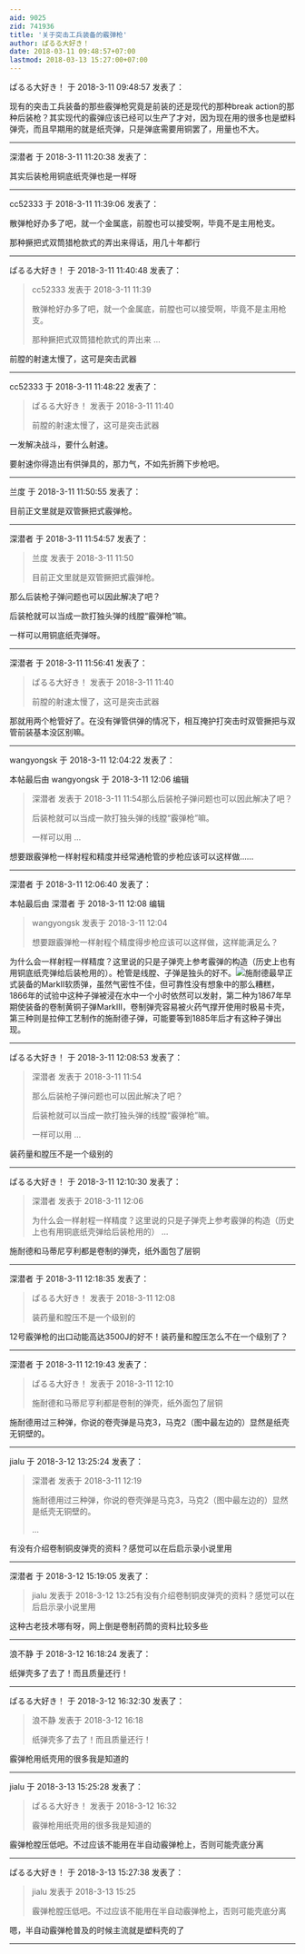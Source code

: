 ```yaml
---
aid: 9025
zid: 741936
title: '关于突击工兵装备的霰弹枪'
author: ぱるる大好き！
date: 2018-03-11 09:48:57+07:00
lastmod: 2018-03-13 15:27:00+07:00
---
```


ぱるる大好き！ 于 2018-3-11 09:48:57 发表了：

现有的突击工兵装备的那些霰弹枪究竟是前装的还是现代的那种break action的那种后装枪？其实现代的霰弹应该已经可以生产了才对，因为现在用的很多也是塑料弹壳，而且早期用的就是纸壳弹，只是弹底需要用铜罢了，用量也不大。

---------

深潜者 于 2018-3-11 11:20:38 发表了：

其实后装枪用铜底纸壳弹也是一样呀

---------

cc52333 于 2018-3-11 11:39:06 发表了：

散弹枪好办多了吧，就一个金属底，前膛也可以接受啊，毕竟不是主用枪支。

那种撅把式双筒猎枪款式的弄出来得话，用几十年都行

---------

ぱるる大好き！ 于 2018-3-11 11:40:48 发表了：

> cc52333 发表于 2018-3-11 11:39
> 
> 散弹枪好办多了吧，就一个金属底，前膛也可以接受啊，毕竟不是主用枪支。
> 
> 那种撅把式双筒猎枪款式的弄出来 ...



前膛的射速太慢了，这可是突击武器

---------

cc52333 于 2018-3-11 11:48:22 发表了：

> ぱるる大好き！ 发表于 2018-3-11 11:40
> 
> 前膛的射速太慢了，这可是突击武器



一发解决战斗，要什么射速。

要射速你得造出有供弹具的，那力气，不如先折腾下步枪吧。

---------

兰度 于 2018-3-11 11:50:55 发表了：

目前正文里就是双管撅把式霰弹枪。

---------

深潜者 于 2018-3-11 11:54:57 发表了：

> 兰度 发表于 2018-3-11 11:50
> 
> 目前正文里就是双管撅把式霰弹枪。



那么后装枪子弹问题也可以因此解决了吧？

后装枪就可以当成一款打独头弹的线膛“霰弹枪”嘛。

一样可以用铜底纸壳弹呀。

---------

深潜者 于 2018-3-11 11:56:41 发表了：

> ぱるる大好き！ 发表于 2018-3-11 11:40
> 
> 前膛的射速太慢了，这可是突击武器



那就用两个枪管好了。在没有弹管供弹的情况下，相互掩护打突击时双管撅把与双管前装基本没区别嘛。

---------

wangyongsk 于 2018-3-11 12:04:22 发表了：

本帖最后由 wangyongsk 于 2018-3-11 12:06 编辑 


> 
> 深潜者 发表于 2018-3-11 11:54那么后装枪子弹问题也可以因此解决了吧？
> 
> 后装枪就可以当成一款打独头弹的线膛“霰弹枪”嘛。
> 
> 一样可以用 ...



想要跟霰弹枪一样射程和精度并经常通枪管的步枪应该可以这样做……

---------

深潜者 于 2018-3-11 12:06:40 发表了：

本帖最后由 深潜者 于 2018-3-11 12:08 编辑 


> 
> wangyongsk 发表于 2018-3-11 12:04
> 
> 想要跟霰弹枪一样射程个精度得步枪应该可以这样做，这样能满足么？



为什么会一样射程一样精度？这里说的只是子弹壳上参考霰弹的构造（历史上也有用铜底纸壳弹给后装枪用的）。枪管是线膛、子弹是独头的好不。![](https://pic.ikafan.com/imgp/L3Byb3h5L2h0dHAvdXNlcmltYWdlNS4zNjBkb2MuY29tLzE0LzAyMjMvMTIvNDQzNDY4XzIwMTQwMjIzMTIyODEwMDIyNS5qcGc=.jpg)施耐德最早正式装备的MarkII软质弹，虽然气密性不佳，但可靠性没有想象中的那么糟糕，1866年的试验中这种子弹被浸在水中一个小时依然可以发射，第二种为1867年早期使装备的卷制黄铜子弹MarkIII，卷制弹壳容易被火药气撑开使用时极易卡壳，第三种则是拉伸工艺制作的施耐德子弹，可能要等到1885年后才有这种子弹出现。

---------

ぱるる大好き！ 于 2018-3-11 12:08:53 发表了：

> 深潜者 发表于 2018-3-11 11:54
> 
> 那么后装枪子弹问题也可以因此解决了吧？
> 
> 后装枪就可以当成一款打独头弹的线膛“霰弹枪”嘛。
> 
> 一样可以用 ...



装药量和膛压不是一个级别的

---------

ぱるる大好き！ 于 2018-3-11 12:10:30 发表了：

> 深潜者 发表于 2018-3-11 12:06
> 
> 为什么会一样射程一样精度？这里说的只是子弹壳上参考霰弹的构造（历史上也有用铜底纸壳弹给后装枪用的） ...



施耐德和马蒂尼亨利都是卷制的弹壳，纸外面包了层铜

---------

深潜者 于 2018-3-11 12:18:35 发表了：

> ぱるる大好き！ 发表于 2018-3-11 12:08
> 
> 装药量和膛压不是一个级别的



12号霰弹枪的出口动能高达3500J的好不！装药量和膛压怎么不在一个级别了？

---------

深潜者 于 2018-3-11 12:19:43 发表了：

> ぱるる大好き！ 发表于 2018-3-11 12:10
> 
> 施耐德和马蒂尼亨利都是卷制的弹壳，纸外面包了层铜



施耐德用过三种弹，你说的卷壳弹是马克3，马克2（图中最左边的）显然是纸壳无铜壁的。

---------

jialu 于 2018-3-12 13:25:24 发表了：

> 深潜者 发表于 2018-3-11 12:19
> 
> 施耐德用过三种弹，你说的卷壳弹是马克3，马克2（图中最左边的）显然是纸壳无铜壁的。
> 
> ...



有没有介绍卷制铜皮弹壳的资料？感觉可以在后启示录小说里用

---------

深潜者 于 2018-3-12 15:19:05 发表了：

> jialu 发表于 2018-3-12 13:25有没有介绍卷制铜皮弹壳的资料？感觉可以在后启示录小说里用



这种古老技术哪有呀，网上倒是卷制药筒的资料比较多些

---------

浪不静 于 2018-3-12 16:18:24 发表了：

纸弹壳多了去了！而且质量还行！

---------

ぱるる大好き！ 于 2018-3-12 16:32:30 发表了：

> 浪不静 发表于 2018-3-12 16:18
> 
> 纸弹壳多了去了！而且质量还行！



霰弹枪用纸壳用的很多我是知道的

---------

jialu 于 2018-3-13 15:25:28 发表了：

> ぱるる大好き！ 发表于 2018-3-12 16:32
> 
> 霰弹枪用纸壳用的很多我是知道的



霰弹枪膛压低吧。不过应该不能用在半自动霰弹枪上，否则可能壳底分离

---------

ぱるる大好き！ 于 2018-3-13 15:27:38 发表了：

> jialu 发表于 2018-3-13 15:25
> 
> 霰弹枪膛压低吧。不过应该不能用在半自动霰弹枪上，否则可能壳底分离



嗯，半自动霰弹枪普及的时候主流就是塑料壳的了

---------

